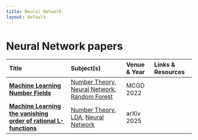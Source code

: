 ```yaml
---
title: Neural Network
layout: default
---
```


# Neural Network papers

| Title | Subject(s) | Venue & Year | Links & Resources |
| :--- | :--- | :--- | :--- |
| **[Machine Learning Number Fields](https://link.intlpress.com/JDetail/1806620813564551169)** | [Number Theory](./subjects/number-theory.md), [Neural Network](./subjects/neural-network.md), [Random Forest](./subjects/random-forest.md) | MCGD 2022 |  |
| **[Machine Learning the vanishing order of rational L-functions](https://arxiv.org/abs/2502.10360)** | [Number Theory](./subjects/number-theory.md), [LDA](./subjects/lda.md), [Neural Network](./subjects/neural-network.md) | arXiv 2025 |  |